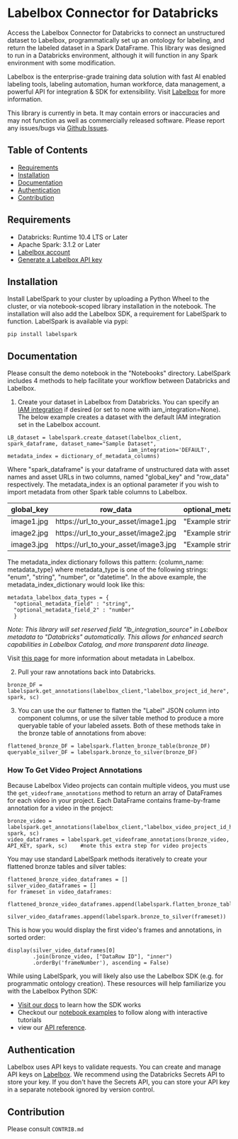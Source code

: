 # Labelbox Connector for Databricks

Access the Labelbox Connector for Databricks to connect an unstructured dataset to Labelbox, programmatically set up an ontology for labeling, and return the labeled dataset in a Spark DataFrame. This library was designed to run in a Databricks environment, although it will function in any Spark environment with some modification. 

Labelbox is the enterprise-grade training data solution with fast AI enabled labeling tools, labeling automation, human workforce, data management, a powerful API for integration & SDK for extensibility. Visit [Labelbox](http://labelbox.com/) for more information.

This library is currently in beta. It may contain errors or inaccuracies and may not function as well as commercially released software. Please report any issues/bugs via [Github Issues](https://github.com/Labelbox/LabelSpark/issues).


## Table of Contents

* [Requirements](#requirements)
* [Installation](#installation)
* [Documentation](#documentation)
* [Authentication](#authentication)
* [Contribution](#contribution)

## Requirements

* Databricks: Runtime 10.4 LTS or Later
* Apache Spark: 3.1.2 or Later
* [Labelbox account](http://app.labelbox.com/)
* [Generate a Labelbox API key](https://labelbox.com/docs/api/getting-started#create_api_key)

## Installation

Install LabelSpark to your cluster by uploading a Python Wheel to the cluster, or via notebook-scoped library installation in the notebook. The installation will also add the Labelbox SDK, a requirement for LabelSpark to function. LabelSpark is available via pypi: 

```
pip install labelspark
```

## Documentation

Please consult the demo notebook in the "Notebooks" directory. LabelSpark includes 4 methods to help facilitate your workflow between Databricks and Labelbox. 

1. Create your dataset in Labelbox from Databricks. You can specify an [IAM integration](https://docs.labelbox.com/docs/iam-delegated-access) if desired (or set to none with iam_integration=None). The below example creates a dataset with the default IAM integration set in the Labelbox account.

```
LB_dataset = labelspark.create_dataset(labelbox_client, spark_dataframe, dataset_name="Sample Dataset", 
                                      iam_integration='DEFAULT', metadata_index = dictionary_of_metadata_columns)
```
Where "spark_dataframe" is your dataframe of unstructured data with asset names and asset URLs in two columns, named "global_key" and "row_data" respectively. The metadata_index is an optional parameter if you wish to import metadata from other Spark table columns to Labelbox.

| global_key  | row_data                             | optional_metadata_field | optional_metadata_field_2| ... |
|-------------|--------------------------------------|-------------------------|--------------------------|-----|
| image1.jpg  | https://url_to_your_asset/image1.jpg |  "Example string 1"     |          1234            | ... |
| image2.jpg  | https://url_to_your_asset/image2.jpg |  "Example string 2"     |          88.8            | ... |
| image3.jpg  | https://url_to_your_asset/image3.jpg |  "Example string 3"     |          123.5           | ... |

The metadata_index dictionary follows this pattern: {column_name: metadata_type} where metadata_type is one of the following strings: "enum", "string", "number", or "datetime". In the above example, the metadata_index_dictionary would look like this: 
```
metadata_labelbox_data_types = {
  "optional_metadata_field" : "string",
  "optional_metadata_field_2" : "number"
  }
```
*Note: This library will set reserved field "lb_integration_source" in Labelbox metadata to "Databricks" automatically. This allows for enhanced search capabilities in Labelbox Catalog, and more transparent data lineage.*

Visit [this page](https://docs.labelbox.com/docs/datarow-metadata) for more information about metadata in Labelbox. 

2. Pull your raw annotations back into Databricks. 
```
bronze_DF = labelspark.get_annotations(labelbox_client,"labelbox_project_id_here", spark, sc) 
```

3. You can use the our flattener to flatten the "Label" JSON column into component columns, or use the silver table method to produce a more queryable table of your labeled assets. Both of these methods take in the bronze table of annotations from above: 

```
flattened_bronze_DF = labelspark.flatten_bronze_table(bronze_DF)
queryable_silver_DF = labelspark.bronze_to_silver(bronze_DF)
```

### How To Get Video Project Annotations

Because Labelbox Video projects can contain multiple videos, you must use the `get_videoframe_annotations` method to return an array of DataFrames for each video in your project. Each DataFrame contains frame-by-frame annotation for a video in the project: 

```
bronze_video = labelspark.get_annotations(labelbox_client,"labelbox_video_project_id_here", spark, sc) 
video_dataframes = labelspark.get_videoframe_annotations(bronze_video, API_KEY, spark, sc)    #note this extra step for video projects 
```
You may use standard LabelSpark methods iteratively to create your flattened bronze tables and silver tables: 
```
flattened_bronze_video_dataframes = []
silver_video_dataframes = [] 
for frameset in video_dataframes: 
  flattened_bronze_video_dataframes.append(labelspark.flatten_bronze_table(frameset))
  silver_video_dataframes.append(labelspark.bronze_to_silver(frameset))
```
This is how you would display the first video's frames and annotations, in sorted order: 
```
display(silver_video_dataframes[0]
        .join(bronze_video, ["DataRow ID"], "inner")
        .orderBy('frameNumber'), ascending = False)
```

While using LabelSpark, you will likely also use the Labelbox SDK (e.g. for programmatic ontology creation). These resources will help familiarize you with the Labelbox Python SDK: 
* [Visit our docs](https://labelbox.com/docs/python-api) to learn how the SDK works
* Checkout our [notebook examples](https://github.com/Labelbox/labelspark/tree/master/notebooks) to follow along with interactive tutorials
* view our [API reference](https://labelbox.com/docs/python-api/api-reference).

## Authentication

Labelbox uses API keys to validate requests. You can create and manage API keys on [Labelbox](https://app.labelbox.com/account/api-keys). We recommend using the Databricks Secrets API to store your key. If you don't have the Secrets API, you can store your API key in a separate notebook ignored by version control. 


## Contribution
Please consult `CONTRIB.md`


